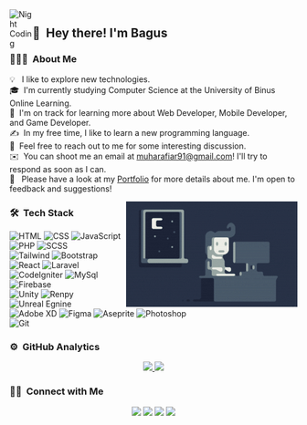 <img alt="Night Coding" src="./assets/Hand%20Wave.gif" width='40' align="left"/>

## 👋 &nbsp;Hey there! I'm Bagus

### 👨🏻‍💻 &nbsp;About Me

💡 &nbsp; I like to explore new technologies.\
🎓 &nbsp;I'm currently studying Computer Science at the University of Binus Online Learning.\
🌱 &nbsp;I'm on track for learning more about Web Developer, Mobile Developer, and Game Developer.\
✍️ &nbsp;In my free time, I like to learn a new programming language.\
💬 &nbsp;Feel free to reach out to me for some interesting discussion.\
✉️ &nbsp;You can shoot me an email at muharafiar91@gmail.com! I'll try to respond as soon as I can.\
📄 &nbsp; Please have a look at my [Portfolio](https://rafi-portfolio.vercel.app/) for more details about me. I'm open to feedback and suggestions!

<img alt="Night Coding" src="https://raw.githubusercontent.com/AVS1508/AVS1508/master/assets/Night-Coding.gif" align="right"/>

### 🛠 &nbsp;Tech Stack
![HTML](https://img.shields.io/badge/-HTML-05122A?style=flat&logo=HTML5)
![CSS](https://img.shields.io/badge/-CSS-05122A?style=flat&logo=CSS3&logoColor=1572B6)
![JavaScript](https://img.shields.io/badge/-JavaScript-05122A?style=flat&logo=javascript)
![PHP](https://img.shields.io/badge/-PHP-05122A?style=flat&logo=php)
![SCSS](https://img.shields.io/badge/-SCSS-05122A?style=flat&logo=sass)\
![Tailwind](https://img.shields.io/badge/-Tailwind-05122A?style=flat&logo=tailwindcss)
![Bootstrap](https://img.shields.io/badge/-Bootstrap-05122A?style=flat&logo=bootstrap&logoColor=563D7C)
![React](https://img.shields.io/badge/-React-05122A?style=flat&logo=react)
![Laravel](https://img.shields.io/badge/-Laravel-05122A?style=flat&logo=laravel)\
![CodeIgniter](https://img.shields.io/badge/-CodeIgniter-05122A?style=flat&logo=codeigniter)
![MySql](https://img.shields.io/badge/-MySql-05122A?style=flat&logo=mysql)
![Firebase](https://img.shields.io/badge/-Firebase-05122A?style=flat&logo=firebase)\
![Unity](https://img.shields.io/badge/-Unity-05122A?style=flat&logo=unity)
![Renpy](https://img.shields.io/badge/-Renpy-05122A?style=flat&logo=renpy)
![Unreal Egnine](https://img.shields.io/badge/-Unreal%20Engine-05122A?style=flat&logo=unrealengine)\
![Adobe XD](https://img.shields.io/badge/-XD-05122A?style=flat&logo=adobexd)
![Figma](https://img.shields.io/badge/-Figma-05122A?style=flat&logo=figma)
![Aseprite](https://img.shields.io/badge/-Aseprite-05122A?style=flat&logo=aseprite)
![Photoshop](https://img.shields.io/badge/-Photoshop-05122A?style=flat&logo=adobe-photoshop)\
![Git](https://img.shields.io/badge/-Git-05122A?style=flat&logo=git)

### ⚙️ &nbsp;GitHub Analytics

<p align="center">
<a href="https://github.com/AVS1508">
  <img height="180em" src="https://github-readme-stats-eight-theta.vercel.app/api?username=wahyubagus-ars&show_icons=true&theme=algolia&include_all_commits=true&count_private=true"/>
  <img height="180em" src="https://github-readme-stats-eight-theta.vercel.app/api/top-langs/?username=wahyubagus-ars&layout=compact&langs_count=8&theme=algolia"/>
</a>
</p> 

### 🤝🏻 &nbsp;Connect with Me

<p align="center">
<a href="https://rafi-portfolio.vercel.app/"><img src="https://img.shields.io/badge/-My%20Portfolio-4e45d6?style=flat&logo=Google-Chrome&logoColor=white"/></a>
<a href="https://www.linkedin.com/in/muhammad-rafi-ardiansyah/"><img src="https://img.shields.io/badge/-Muhammad%20Rafi%20Ardiansyah-0072b1?style=flat&logo=Linkedin&logoColor=white"/></a>
<a href="mailto:muharafiar91@gmail.com"><img src="https://img.shields.io/badge/-muharafiar91@gmail.com-BB001B?style=flat&logo=Gmail&logoColor=white"/></a>
<a href="https://www.youtube.com/@chainz9492"><img src="https://img.shields.io/badge/-Chainz94-FF0000?style=flat&logo=Youtube&logoColor=white%22"/></a>
</p>
